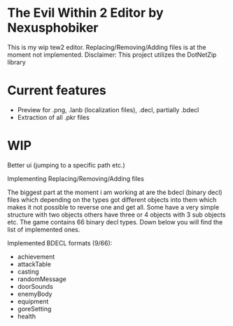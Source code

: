 # The Evil Within 2 Editor by Nexusphobiker

This is my wip tew2 editor. Replacing/Removing/Adding files is at the moment not implemented.
Disclaimer: This project utilizes the DotNetZip library

# Current features
- Preview for .png, .lanb (localization files), .decl, partially .bdecl
- Extraction of all .pkr files

# WIP
Better ui (jumping to a specific path  etc.)

Implementing Replacing/Removing/Adding files

The biggest part at the moment i am working at are the bdecl (binary decl) files which depending on the types got different objects into them which makes it not possible to reverse one and get all. Some have a very simple structure with two objects others have three or 4 objects with 3 sub objects etc. The game contains 66 binary decl types. Down below you will find the list of implemented ones.

Implemented BDECL formats (9/66):

- achievement
- attackTable
- casting
- randomMessage
- doorSounds
- enemyBody
- equipment
- goreSetting
- health
